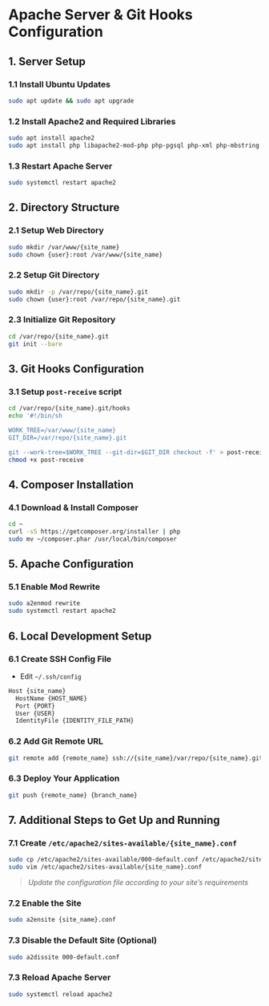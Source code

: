 # Apache Server & Git Hooks Configuration

## 1. Server Setup

### 1.1 Install Ubuntu Updates

```bash
sudo apt update && sudo apt upgrade
```

### 1.2 Install Apache2 and Required Libraries

```bash
sudo apt install apache2
sudo apt install php libapache2-mod-php php-pgsql php-xml php-mbstring php-curl php-gd php-zip unzip
```

### 1.3 Restart Apache Server

```bash
sudo systemctl restart apache2
```

## 2. Directory Structure

### 2.1 Setup Web Directory

```bash
sudo mkdir /var/www/{site_name}
sudo chown {user}:root /var/www/{site_name}
```

### 2.2 Setup Git Directory

```bash
sudo mkdir -p /var/repo/{site_name}.git
sudo chown {user}:root /var/repo/{site_name}.git
```

### 2.3 Initialize Git Repository

```bash
cd /var/repo/{site_name}.git
git init --bare
```

## 3. Git Hooks Configuration

### 3.1 Setup `post-receive` script

```bash
cd /var/repo/{site_name}.git/hooks
echo '#!/bin/sh

WORK_TREE=/var/www/{site_name}
GIT_DIR=/var/repo/{site_name}.git

git --work-tree=$WORK_TREE --git-dir=$GIT_DIR checkout -f' > post-receive
chmod +x post-receive
```

## 4. Composer Installation

### 4.1 Download & Install Composer

```bash
cd ~
curl -sS https://getcomposer.org/installer | php
sudo mv ~/composer.phar /usr/local/bin/composer
```

## 5. Apache Configuration

### 5.1 Enable Mod Rewrite

```bash
sudo a2enmod rewrite
sudo systemctl restart apache2
```

## 6. Local Development Setup

### 6.1 Create SSH Config File

- Edit `~/.ssh/config`

```txt
Host {site_name}
  HostName {HOST_NAME}
  Port {PORT}
  User {USER}
  IdentityFile {IDENTITY_FILE_PATH}
```

### 6.2 Add Git Remote URL

```bash
git remote add {remote_name} ssh://{site_name}/var/repo/{site_name}.git
```

### 6.3 Deploy Your Application

```bash
git push {remote_name} {branch_name}
```

## 7. Additional Steps to Get Up and Running

### 7.1 Create `/etc/apache2/sites-available/{site_name}.conf`

```bash
sudo cp /etc/apache2/sites-available/000-default.conf /etc/apache2/sites-available/{site_name}.conf
sudo vim /etc/apache2/sites-available/{site_name}.conf
```

> *Update the configuration file according to your site’s requirements*

### 7.2 Enable the Site

```bash
sudo a2ensite {site_name}.conf
```

### 7.3 Disable the Default Site (Optional)

```bash
sudo a2dissite 000-default.conf
```

### 7.3 Reload Apache Server

```bash
sudo systemctl reload apache2
```
